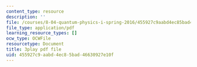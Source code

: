 ```yaml
---
content_type: resource
description: ''
file: /courses/8-04-quantum-physics-i-spring-2016/455927c9aabd4ec85bad46630927e10f_sPsDI0dICtc.pdf
file_type: application/pdf
learning_resource_types: []
ocw_type: OCWFile
resourcetype: Document
title: 3play pdf file
uid: 455927c9-aabd-4ec8-5bad-46630927e10f
---
```

